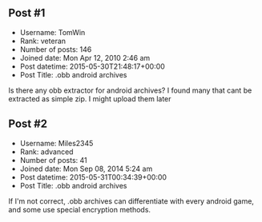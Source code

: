 ## Post #1
- Username: TomWin
- Rank: veteran
- Number of posts: 146
- Joined date: Mon Apr 12, 2010 2:46 am
- Post datetime: 2015-05-30T21:48:17+00:00
- Post Title: .obb android archives

Is there any obb extractor for android archives? I found many that cant be extracted as simple zip.
I might upload them later
## Post #2
- Username: Miles2345
- Rank: advanced
- Number of posts: 41
- Joined date: Mon Sep 08, 2014 5:24 am
- Post datetime: 2015-05-31T00:34:39+00:00
- Post Title: .obb android archives

If I'm not correct, .obb archives can differentiate with every android game, and some use special encryption methods.
